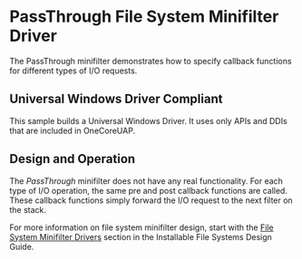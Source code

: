 <!---
    name: PassThrough File System Minifilter Driver
    platform: WDM
    language: cpp
    category: FileSystem
    description: Demonstrates how to specify callback functions for different types of I/O requests.
    samplefwlink: http://go.microsoft.com/fwlink/p/?LinkId=617654
--->


PassThrough File System Minifilter Driver
=========================================

The PassThrough minifilter demonstrates how to specify callback functions for different types of I/O requests.

## Universal Windows Driver Compliant
This sample builds a Universal Windows Driver. It uses only APIs and DDIs that are included in OneCoreUAP.

Design and Operation
--------------------

The *PassThrough* minifilter does not have any real functionality. For each type of I/O operation, the same pre and post callback functions are called. These callback functions simply forward the I/O request to the next filter on the stack.

For more information on file system minifilter design, start with the [File System Minifilter Drivers](https://msdn.microsoft.com/en-us/library/windows/hardware/ff540402) section in the Installable File Systems Design Guide.

